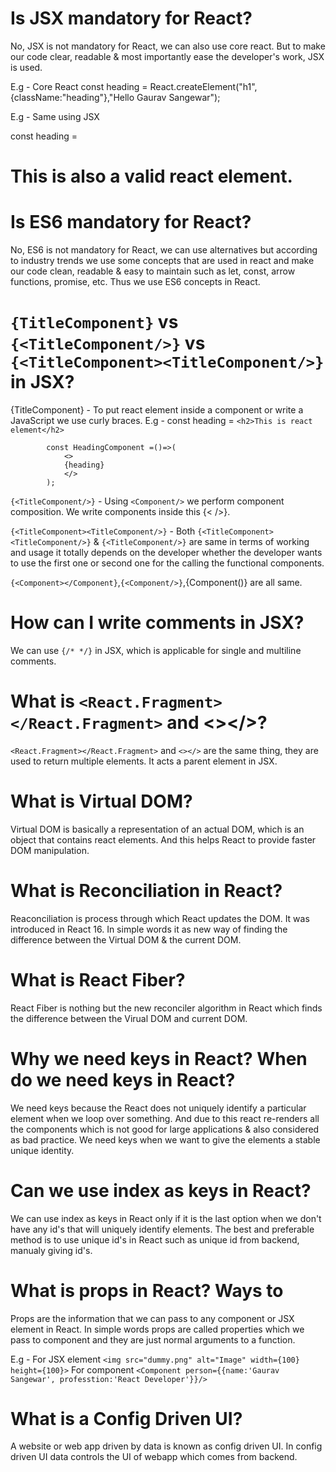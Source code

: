 # Is JSX mandatory for React?
No, JSX is not mandatory for React, we can also use core react. But to make our code clear, readable & most importantly ease the developer's work, JSX is used.

E.g - Core React
const heading = React.createElement("h1",{className:"heading"},"Hello Gaurav Sangewar");

E.g - Same using JSX

const heading = <h1>This is also a valid react element.</h1>

# Is ES6 mandatory for React?
No, ES6 is not mandatory for React, we can use alternatives but according to industry trends we use some concepts that are used in react and make our code clean, readable & easy to maintain such as let, const, arrow functions, promise, etc. Thus we use ES6 concepts in React.

# `{TitleComponent}` vs `{<TitleComponent/>}` vs `{<TitleComponent><TitleComponent/>}` in JSX?

{TitleComponent} - To put react element inside a component or write a JavaScript we use curly braces.
E.g - const heading = `<h2>This is react element</h2>`

            const HeadingComponent =()=>(
                <>
                {heading}
                </>
            );

`{<TitleComponent/>}` - Using `<Component/>` we perform component composition. We write components inside this {< />}.

`{<TitleComponent><TitleComponent/>}` - Both `{<TitleComponent><TitleComponent/>}` & `{<TitleComponent/>}` are same in terms of working 
and usage it totally depends on the developer whether the developer wants to use the first one or second one for the calling the functional
components. 

`{<Component></Component}`,`{<Component/>}`,{Component()} are all same.

# How can I write comments in JSX?
We can use `{/* */}` in JSX, which is applicable for single and multiline comments.

# What is `<React.Fragment></React.Fragment>` and <></>?
`<React.Fragment></React.Fragment>` and `<></>` are the same thing, they are used to return multiple elements. It acts a parent element in JSX.

# What is Virtual DOM?
Virtual DOM is basically a representation of an actual DOM, which is an object that contains react elements. And this helps React to provide faster DOM manipulation.

# What is Reconciliation in React?
Reaconciliation is process through which React updates the DOM. It was introduced in React 16. In simple words it as new way of finding the difference between the Virtual DOM & the current DOM.

# What is React Fiber?
React Fiber is nothing but the new reconciler algorithm in React which finds the difference between the Virual DOM and current DOM.

# Why we need keys in React? When do we need keys in React?
We need keys because the React does not uniquely identify a particular element when we loop over something. And due to this react re-renders all the components which is not good for large applications & also considered as bad practice. We need keys when we want to give the elements a stable unique identity.

# Can we use index as keys in React?
We can use index as keys in React only if it is the last option when we don't have any id's that will uniquely identify elements. The best and preferable method is to use unique id's in React such as unique id from backend, manualy giving id's.

# What is props in React? Ways to 
Props are the information that we can pass to any component or JSX element in React. In simple words props are called properties which we pass to component and they are just normal arguments to a function.

E.g - For JSX element `<img src="dummy.png" alt="Image" width={100} height={100}>`
      For component `<Component person={{name:'Gaurav Sangewar', professtion:'React Developer'}}/>`

# What is a Config Driven UI?
A website or web app driven by data is known as config driven UI. In config driven UI data controls the UI of webapp which comes from backend.
